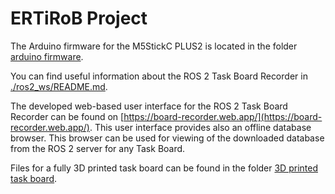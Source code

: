 # ERTiRoB Project

The Arduino firmware for the M5StickC PLUS2 is located in the folder [arduino firmware](./arduino%20firmware/).

You can find useful information about the ROS 2 Task Board Recorder in [./ros2_ws/README.md](./ros2_ws/README.md).

The developed web-based user interface for the ROS 2 Task Board Recorder can be found on [https://board-recorder.web.app/](https://board-recorder.web.app/). This user interface provides also an offline database browser. This browser can be used for viewing of the downloaded database from the ROS 2 server for any Task Board.

Files for a fully 3D printed task board can be found in the folder [3D printed task board](./3D%20printed%20task%20board/).
